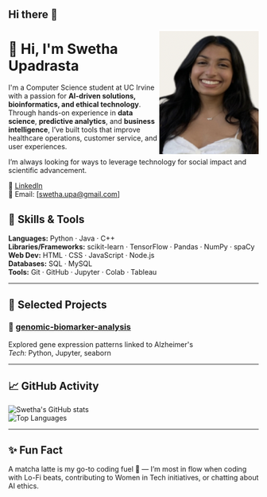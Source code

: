 ## Hi there 👋

<!--
**swethaupa/swethaupa** is a ✨ _special_ ✨ repository because its `README.md` (this file) appears on your GitHub profile.

Here are some ideas to get you started:

- 🔭 I’m currently working on ...
- 🌱 I’m currently learning ...
- 👯 I’m looking to collaborate on ...
- 🤔 I’m looking for help with ...
- 💬 Ask me about ...
- 📫 How to reach me: ...
- 😄 Pronouns: ...
- ⚡ Fun fact: ...
-->

<img src="https://github.com/swethaupa/swethaupa/blob/main/Screenshot%202024-04-08%20at%205.34.02%20PM.png" width="200" alt="Profile picture" align="right" />

# 👋 Hi, I'm Swetha Upadrasta

I'm a Computer Science student at UC Irvine with a passion for **AI-driven solutions, bioinformatics, and ethical technology**. Through hands-on experience in **data science**, **predictive analytics**, and **business intelligence**, I’ve built tools that improve healthcare operations, customer service, and user experiences.

I’m always looking for ways to leverage technology for social impact and scientific advancement.

🔗 [LinkedIn](https://www.linkedin.com/in/swethaupadrasta/)  
📧 Email: [swetha.upa@gmail.com]  


## 🧠 Skills & Tools

**Languages:** Python · Java · C++  
**Libraries/Frameworks:** scikit-learn · TensorFlow · Pandas · NumPy · spaCy  
**Web Dev:** HTML · CSS · JavaScript · Node.js  
**Databases:** SQL · MySQL  
**Tools:** Git · GitHub · Jupyter · Colab · Tableau

---

## 🚀 Selected Projects



### 🧬 [genomic-biomarker-analysis](https://github.com/yourusername/genomic-biomarker-analysis)
Explored gene expression patterns linked to Alzheimer's  
*Tech:* Python, Jupyter, seaborn

----

## 📈 GitHub Activity

![Swetha's GitHub stats](https://github-readme-stats.vercel.app/api?username=yourusername&show_icons=true&theme=default)  
![Top Languages](https://github-readme-stats.vercel.app/api/top-langs/?username=yourusername&layout=compact)

---

## ✨ Fun Fact

A matcha latte is my go-to coding fuel 🍵 — I’m most in flow when coding with Lo-Fi beats, contributing to Women in Tech initiatives, or chatting about AI ethics.


